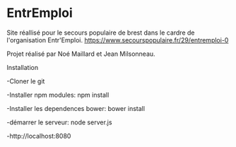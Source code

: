# EntrEmploi
Site réallisé pour le secours populaire de brest dans le cardre de l'organisation Entr'Emploi.
https://www.secourspopulaire.fr/29/entremploi-0

Projet réalisé par Noé Maillard et Jean Milsonneau.

Installation

  -Cloner le git
  
  -Installer npm modules: npm install
  
  -Installer les dependences bower: bower install
  
  -démarrer le serveur: node server.js
  
  -http://localhost:8080
  

